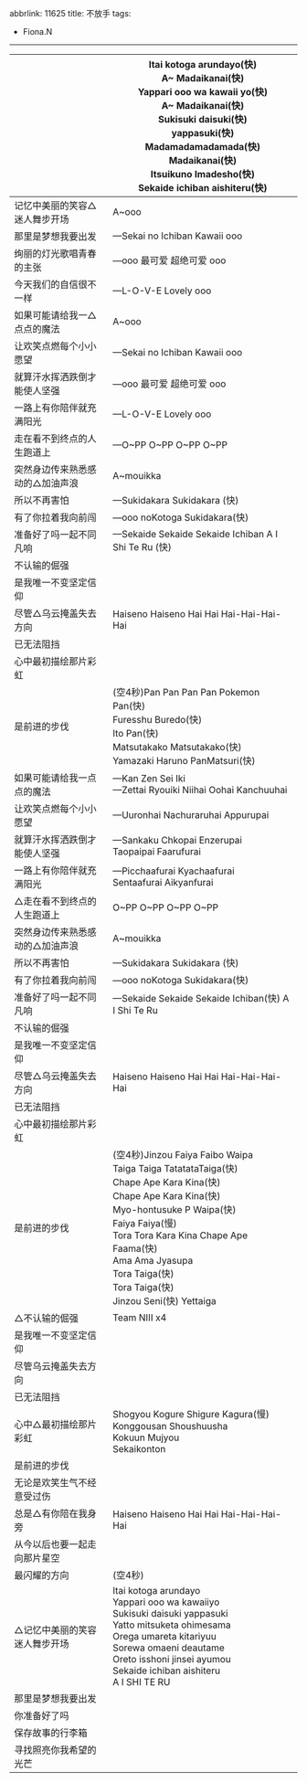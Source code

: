 abbrlink: 11625
title: 不放手
tags:
  - Fiona.N
---
|      |Itai kotoga arundayo(快)<br>A~ Madaikanai(快)<br>Yappari ooo wa kawaii yo(快)<br>A~ Madaikanai(快)<br>Sukisuki daisuki(快)<br>yappasuki(快)<br>Madamadamadamada(快)<br>Madaikanai(快)<br>Itsuikuno Imadesho(快)<br>Sekaide ichiban aishiteru(快)|
|--|--|
|记忆中美丽的笑容△迷人舞步开场|A~ooo|
|那里是梦想我要出发|—Sekai no Ichiban Kawaii ooo|
|绚丽的灯光歌唱青春的主张|—ooo 最可爱 超绝可爱 ooo|
|今天我们的自信很不一样|—L-O-V-E Lovely ooo|
|如果可能请给我一△点点的魔法|A~ooo|
|让欢笑点燃每个小小愿望|—Sekai no Ichiban Kawaii ooo|
|就算汗水挥洒跌倒才能使人坚强|—ooo 最可爱 超绝可爱 ooo|
|一路上有你陪伴就充满阳光|—L-O-V-E Lovely ooo|
|走在看不到终点的人生跑道上|—O~PP O~PP O~PP O~PP|
|突然身边传来熟悉感动的△加油声浪|A~mouikka|
|所以不再害怕|—Sukidakara Sukidakara (快)|
|有了你拉着我向前闯|—ooo noKotoga Sukidakara(快)|
|准备好了吗一起不同凡响|—Sekaide Sekaide Sekaide Ichiban A I Shi Te Ru (快) |
|不认输的倔强|      |
|是我唯一不变坚定信仰|      |
|尽管△乌云掩盖失去方向|Haiseno Haiseno Hai Hai Hai-Hai-Hai-Hai|
|已无法阻挡|      |
|心中最初描绘那片彩虹|      |
|是前进的步伐|(空4秒)Pan Pan Pan Pan Pokemon Pan(快)<br>Furesshu Buredo(快)<br>Ito Pan(快)<br>Matsutakako Matsutakako(快)<br>Yamazaki Haruno PanMatsuri(快)<br>|
|如果可能请给我一点点的魔法|—Kan Zen Sei Iki<br>—Zettai Ryouiki Niihai Oohai Kanchuuhai |
|让欢笑点燃每个小小愿望|—Uuronhai Nachuraruhai Appurupai|
|就算汗水挥洒跌倒才能使人坚强|—Sankaku Chkopai Enzerupai<br>Taopaipai Faarufurai|
|一路上有你陪伴就充满阳光|—Picchaafurai Kyachaafurai<br>Sentaafurai Aikyanfurai|
|△走在看不到终点的人生跑道上|O~PP O~PP O~PP O~PP|
|突然身边传来熟悉感动的△加油声浪|A~mouikka|
|所以不再害怕|—Sukidakara Sukidakara (快)|
|有了你拉着我向前闯|—ooo noKotoga Sukidakara(快)|
|准备好了吗一起不同凡响|—Sekaide Sekaide Sekaide Ichiban(快) A I Shi Te Ru|
|不认输的倔强|      |
|是我唯一不变坚定信仰|      |
|尽管△乌云掩盖失去方向|Haiseno Haiseno Hai Hai Hai-Hai-Hai-Hai|
|已无法阻挡|      |
|心中最初描绘那片彩虹|      |
|是前进的步伐|(空4秒)Jinzou Faiya Faibo Waipa<br>Taiga Taiga TatatataTaiga(快)<br>Chape Ape Kara Kina(快)<br>Chape Ape Kara Kina(快)<br>Myo-hontusuke P Waipa(快)<br>Faiya Faiya(慢)<br>Tora Tora Kara Kina Chape Ape Faama(快)<br>Ama Ama Jyasupa<br>Tora Taiga(快)<br>Tora Taiga(快)<br>Jinzou Seni(快) Yettaiga|
|△不认输的倔强|Team NIII x4|
|是我唯一不变坚定信仰|      |
|尽管乌云掩盖失去方向|      |
|已无法阻挡|      |
|心中△最初描绘那片彩虹|Shogyou Kogure Shigure Kagura(慢)<br>Konggousan Shoushuusha<br>Kokuun Mujyou <br>Sekaikonton|
|是前进的步伐|      |
|无论是欢笑生气不经意受过伤|      |
|总是△有你陪在我身旁|Haiseno Haiseno Hai Hai Hai-Hai-Hai-Hai|
|从今以后也要一起走向那片星空|      |
|最闪耀的方向|(空4秒)|
|△记忆中美丽的笑容迷人舞步开场|Itai kotoga arundayo<br>Yappari ooo wa kawaiiyo<br>Sukisuki daisuki yappasuki<br>Yatto mitsuketa ohimesama<br>Orega umareta kitariyuu<br>Sorewa omaeni deautame<br>Oreto isshoni jinsei ayumou<br>Sekaide ichiban aishiteru<br>A I SHI TE RU|
|那里是梦想我要出发|      |
|你准备好了吗|      |
|保存故事的行李箱|      |
|寻找照亮你我希望的光芒|      |
